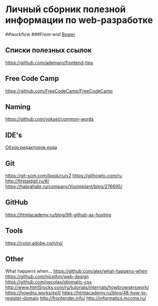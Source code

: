 # Личный сборник полезной информации по web-разработке

##workflow
###Front-end
[Bower](https://github.com/bower/bower)

## Списки полезных ссылок
https://github.com/ademaro/frontend-tips

## Free Code Camp
https://github.com/FreeCodeCamp/FreeCodeCamp

## Naming
https://github.com/yoksel/common-words

## IDE's
[Обзор редакторов кода](https://htmlacademy.ru/blog/40-editors-for-the-coders)

## Git
https://git-scm.com/book/ru/v2
https://githowto.com/ru
http://firstaidgit.ru/#/
https://habrahabr.ru/company/Voximplant/blog/276695/

## GitHub
https://htmlacademy.ru/blog/99-github-as-hosting

## Tools
https://color.adobe.com/ru/

## Other
What happens when... https://github.com/alex/what-happens-when
https://github.com/nicothin/web-design
https://github.com/necolas/idiomatic-css
http://www.html5rocks.com/ru/tutorials/internals/howbrowserswork/
https://howdns.works/ep1/
https://htmlacademy.ru/blog/48-how-to-register-domain
http://frontender.info/
http://informatics.mccme.ru/
